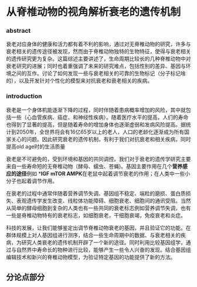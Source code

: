 # 从脊椎动物的视角解析衰老的遗传机制



### abstract

衰老对应身体的健康和活力都有着不利的影响，通过对无脊椎动物的研究，许多与衰老相关的遗传途径被发现，然而由于脊椎动物独特的生物特征，使得与衰老相关的遗传研究更为复杂。这篇综述主要讲述了，生命周期比较长的几种脊椎动物中对衰老研究的进展；同时也着重强调了未来的研究难点，包括性别的差异、基因与环境之间的互作。讨论了如何发现一些与衰老相关的可靠的生物标记（分子标记啥的），以及开发针对个性化的模型来对抗衰老和衰老相关的疾病。

### introduction

  衰老是一个身体机能逐渐下降的过程，同时伴随着患病概率增加的风险，其中就包括一些（心血管疾病、癌症、和神经性疾病）。随着医疗水平的提高，人们的寿命也得到了显著的提高，但是随着寿命的增加身体也逐渐虚弱和发病风险提高。据统计到2050年，全世界将会有16亿65岁以上的老人，人口的老龄化逐渐成为所有国家关心的问题。因此研究衰老的遗传机制，有利于我们对抗衰老和相关疾病，同时提高old age时的生活质量

  衰老是不可避免的，受到环境和基因的共同调控。我们对于衰老的遗传学研究主要来自一些寿命短的无脊椎动物（酵母、蠕虫、苍蝇)。基因主要作用在几个**营养感应的途径**例如 ***IGF mTOR AMPK**在老鼠中起着调节衰老的作用；在人类中一些小分子也起着调节作用。

  在衰老的过程中通常伴随着营养调节失调、基因组不稳定、端粒的磨损、蛋白质损失、表观遗传学发生改变、线粒体功能障碍、细胞衰老、细胞间的通讯受阻。当然从简单的酵母细胞到复杂的人类也有一些共同的衰老标志例如营养调节失调，也有一些是脊椎动物特有的衰老标志，如细胞衰老，干细胞衰竭，免疫衰老和炎症。

  科技的发展，让我们能够鉴定出调节脊椎动物衰老的基因，并且验证它的功能。在群体规模上对人基因组进行测序，结合一些生命周期中的数据、与衰老相关的疾病，为研究人类衰老的遗传机制开辟了一个新的途径。同时利用比较基因组学，通过与自然界中寿命长的物种进行比较，能够产生一些令人兴奋的发现。结合基因组编辑技术和新兴的脊椎动物模型，为验证特定基因的功能提供了新的方法。

## 分论点部分



